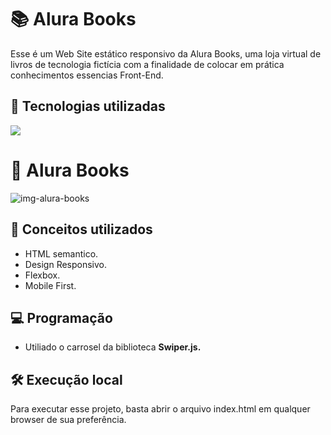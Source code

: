 # 📚 Alura Books
Esse é um Web Site estático responsivo da Alura Books, uma loja virtual de livros de tecnologia fictícia com a finalidade de colocar em prática conhecimentos essencias Front-End.

## 🚀 Tecnologias utilizadas
<div align="left">
    <a href="https://skillicons.dev">
        <img src="https://skillicons.dev/icons?i=html,css,js"/>
    </a>
</div>

# 📕 Alura Books
![img-alura-books](https://github.com/user-attachments/assets/070f72eb-fae9-4a7d-9435-00b593451ca0)


## 📄 Conceitos utilizados
- HTML semantico.
- Design Responsivo.
- Flexbox.
- Mobile First.

## 💻 Programação
- Utiliado o carrosel da biblioteca **Swiper.js.**

## 🛠️ Execução local
Para executar esse projeto, basta abrir o arquivo index.html em qualquer browser de sua preferência.
